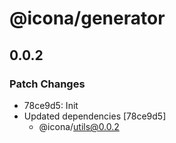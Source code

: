 # @icona/generator

## 0.0.2

### Patch Changes

- 78ce9d5: Init
- Updated dependencies [78ce9d5]
  - @icona/utils@0.0.2
